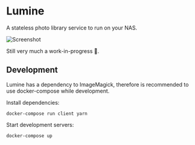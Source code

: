 # Lumine

A stateless photo library service to run on your NAS.

![Screenshot](screenshot.png)

Still very much a work-in-progress 🙈.

## Development

Lumine has a dependency to ImageMagick, therefore is recommended to use docker-compose while development.

Install dependencies:

```
docker-compose run client yarn
```

Start development servers:

```
docker-compose up
```
